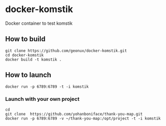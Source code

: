 # docker-komstik
Docker container to test komstik

## How to build
```
git clone https://github.com/geonux/docker-komstik.git
cd docker-komstik
docker build -t komstik .
```

## How to launch
```
docker run -p 6789:6789 -t -i komstik
```

### Launch with your own project ###
```
cd
git clone  https://github.com/yohanboniface/thank-you-map.git
docker run -p 6789:6789 -v ~/thank-you-map:/opt/project -t -i komstik
```
